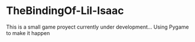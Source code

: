 # TheBindingOf-Lil-Isaac
This is a small game proyect currently under development... Using Pygame to make it happen
